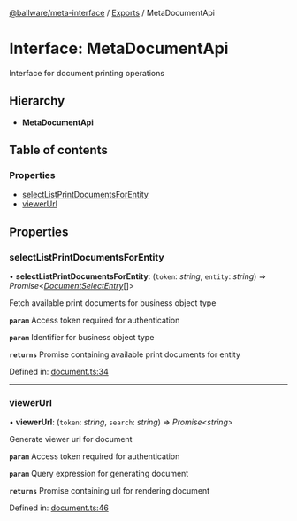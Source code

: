 [@ballware/meta-interface](../README.md) / [Exports](../modules.md) / MetaDocumentApi

# Interface: MetaDocumentApi

Interface for document printing operations

## Hierarchy

* **MetaDocumentApi**

## Table of contents

### Properties

- [selectListPrintDocumentsForEntity](metadocumentapi.md#selectlistprintdocumentsforentity)
- [viewerUrl](metadocumentapi.md#viewerurl)

## Properties

### selectListPrintDocumentsForEntity

• **selectListPrintDocumentsForEntity**: (`token`: *string*, `entity`: *string*) => *Promise*<[*DocumentSelectEntry*](documentselectentry.md)[]\>

Fetch available print documents for business object type

**`param`** Access token required for authentication

**`param`** Identifier for business object type

**`returns`** Promise containing available print documents for entity

Defined in: [document.ts:34](https://github.com/frankball/ballware-meta-interface/blob/08dd5e4/src/document.ts#L34)

___

### viewerUrl

• **viewerUrl**: (`token`: *string*, `search`: *string*) => *Promise*<*string*\>

Generate viewer url for document

**`param`** Access token required for authentication

**`param`** Query expression for generating document

**`returns`** Promise containing url for rendering document

Defined in: [document.ts:46](https://github.com/frankball/ballware-meta-interface/blob/08dd5e4/src/document.ts#L46)
